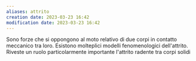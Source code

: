 ```yaml
---
aliases: attrito
creation date: 2023-03-23 16:42
modification date: 2023-03-23 16:42
---
```


Sono forze che si oppongono al moto relativo di due corpi in contatto meccanico tra loro. Esistono molteplici modelli fenomenologici dell'attrito. Riveste un ruolo particolarmente importante l'attrito radente tra corpi solidi





